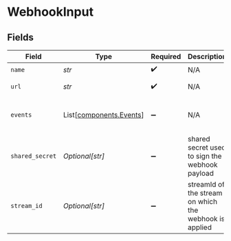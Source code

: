 # WebhookInput


## Fields

| Field                                                        | Type                                                         | Required                                                     | Description                                                  | Example                                                      |
| ------------------------------------------------------------ | ------------------------------------------------------------ | ------------------------------------------------------------ | ------------------------------------------------------------ | ------------------------------------------------------------ |
| `name`                                                       | *str*                                                        | :heavy_check_mark:                                           | N/A                                                          | test_webhook                                                 |
| `url`                                                        | *str*                                                        | :heavy_check_mark:                                           | N/A                                                          | https://my-service.com/webhook                               |
| `events`                                                     | List[[components.Events](../../models/components/events.md)] | :heavy_minus_sign:                                           | N/A                                                          | [<br/>"stream.started",<br/>"stream.idle"<br/>]              |
| `shared_secret`                                              | *Optional[str]*                                              | :heavy_minus_sign:                                           | shared secret used to sign the webhook payload               | my-secret                                                    |
| `stream_id`                                                  | *Optional[str]*                                              | :heavy_minus_sign:                                           | streamId of the stream on which the webhook is applied       | de7818e7-610a-4057-8f6f-b785dc1e6f88                         |